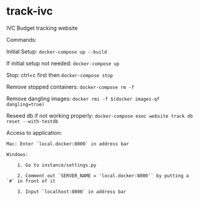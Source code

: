 # track-ivc
IVC Budget tracking website

Commands:

  Initial Setup:
  `docker-compose up --build`
  
  If initial setup not needed: `docker-compose up`
  
  Stop: ctrl+c first then `docker-compose stop`
  
  Remove stopped containers: `docker-compose rm -f`
  
  Remove dangling images: `docker rmi -f $(docker images-qf dangling=true)`
  
  Reseed db if not working properly: `docker-compose exec website track db reset --with-testdb`
	

Access to application:

	Mac: Enter `local.docker:8000` in address bar
	
	Windows:
	
		1. Go to instance/settings.py
		
		2. Comment out `SERVER_NAME = 'local.docker:8000'` by putting a `#` in front of it
		
		3. Input `localhost:8000` in address bar
